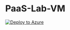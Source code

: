 # PaaS-Lab-VM
[![Deploy to Azure](http://azuredeploy.net/deploybutton.png)](https://azuredeploy.net/)
